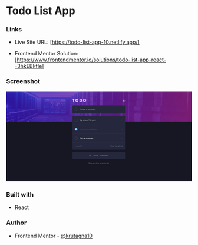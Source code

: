 # Todo List App

### Links

- Live Site URL: [https://todo-list-app-10.netlify.app/]


- Frontend Mentor Solution: [https://www.frontendmentor.io/solutions/todo-list-app-react--3hkEBkfIe]

### Screenshot

![](screenshot/Screenshot.png)


### Built with

- React

### Author
- Frontend Mentor - [@krutagna10](https://www.frontendmentor.io/profile/krutagna10)
